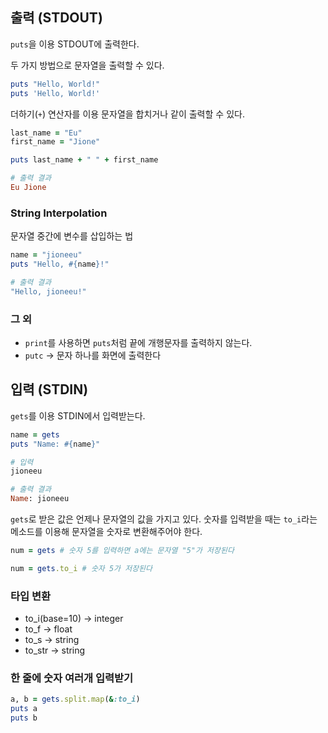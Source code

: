 
## 출력 (STDOUT)

`puts`을 이용 STDOUT에 출력한다.


두 가지 방법으로 문자열을 출력할 수 있다.
```rb
puts "Hello, World!"
puts 'Hello, World!'
```

더하기(`+`) 연산자를 이용 문자열을 합치거나 같이 출력할 수 있다.

```rb
last_name = "Eu"
first_name = "Jione"

puts last_name + " " + first_name

# 출력 결과
Eu Jione
```

### String Interpolation
문자열 중간에 변수를 삽입하는 법

```rb
name = "jioneeu"
puts "Hello, #{name}!"

# 출력 결과
"Hello, jioneeu!"
```

### 그 외
- `print`를 사용하면 `puts`처럼 끝에 개행문자를 출력하지 않는다.
- `putc` -> 문자 하나를 화면에 출력한다 

## 입력 (STDIN)

`gets`를 이용 STDIN에서 입력받는다.

```rb
name = gets
puts "Name: #{name}"

# 입력
jioneeu

# 출력 결과
Name: jioneeu
```

`gets`로 받은 값은 언제나 문자열의 값을 가지고 있다.
숫자를 입력받을 때는 `to_i`라는 메소드를 이용해 문자열을 숫자로 변환해주어야 한다.

```rb
num = gets # 숫자 5를 입력하면 a에는 문자열 "5"가 저장된다

num = gets.to_i # 숫자 5가 저장된다
```

### 타입 변환
- to\_i(base=10) -> integer
- to\_f -> float
- to\_s -> string
- to\_str -> string

### 한 줄에 숫자 여러개 입력받기
```rb
a, b = gets.split.map(&:to_i)
puts a
puts b
```
